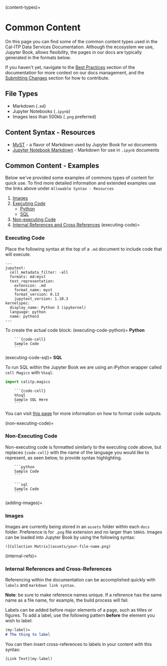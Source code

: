 (content-types)=
# Common Content
On this page you can find some of the common content types used in the Cal-ITP Data Services Documentation. Although the ecosystem we use, Jupyter Book, allows flexibility, the pages in our docs are typically generated in the formats below.

If you haven't yet, navigate to the [Best Practices](bp-reference) section of the documentation for more context on our docs management, and the [Submitting Changes](submitting-changes) section for how to contribute.

## File Types
* Markdown (`.md`)
* Jupyter Notebooks (`.ipynb`)
* Images less than 500kb (`.png` preferred)

## Content Syntax - Resources
* [MyST](https://jupyterbook.org/reference/cheatsheet.html) - a flavor of Markdown used by Jupyter Book for `md` documents
* [Jupyter Notebook Markdown](https://jupyterbook.org/file-types/notebooks.html) - Markdown for use in `.ipynb` documents

## Common Content - Examples
Below we've provided some examples of commons types of content for quick use. To find more detailed information and extended examples use the links above under `Allowable Syntax - Resources`
1. [Images](adding-images)
2. [Executing Code](executing-code)
    * [Python](executing-code-python)
    * [SQL](executing-code-sql)
3. [Non-executing Code](non-executing-code)
4. [Internal References and Cross References](internal-refs)
(executing-code)=
### Executing Code
Place the following syntax at the top of a `.md` document to include code that will execute.
```
---
jupytext:
  cell_metadata_filter: -all
  formats: md:myst
  text_representation:
    extension: .md
    format_name: myst
    format_version: 0.13
    jupytext_version: 1.10.3
kernelspec:
  display_name: Python 3 (ipykernel)
  language: python
  name: python3
---
```

To create the actual code block:
(executing-code-python)=
**Python**
```
    ```{code-cell}
    Sample Code
    ```
```
(executing-code-sql)=
**SQL**

To run SQL within the Jupyter Book we are using an iPython wrapper called `cell Magics` with `%%sql`.
```python
import calitp.magics
```
```
    ```{code-cell}
    %%sql
    Sample SQL Here
    ```
```
You can visit [this page](https://jupyterbook.org/content/code-outputs.html) for more information on how to format code outputs.

(non-executing-code)=
### Non-Executing Code
Non-executing code is formatted similarly to the executing code above, but replaces `{code-cell}` with the name of the language you would like to represent, as seen below, to provide syntax highlighting.
```
    ```python
    Sample Code
    ```
```
```
    ```sql
    Sample Code
    ```
```
(adding-images)=
### Images
Images are currently being stored in an `assets` folder within each `docs` folder. Preference is for `.png` file extension and no larger than `500kb`. Images can be loaded into Jupyter Book by using the following syntax:

```
![Collection Matrix](assets/your-file-name.png)
```
(internal-refs)=
### Internal References and Cross-References
Referencing within the documentation can be accomplished quickly with `labels` and `markdown link syntax`.

**Note**: be sure to make reference names unique. If a reference has the same name as a file name, for example, the build process will fail.

Labels can be added before major elements of a page, such as titles or figures. To add a label, use the following pattern **before** the element you wish to label:

```md
(my-label)=
# The thing to label
```

You can then insert cross-references to labels in your content with this syntax:

`[Link Text](my-label)`
